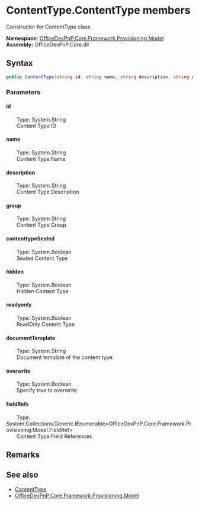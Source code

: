 # ContentType.ContentType members 
 Constructor for ContentType class   

**Namespace:** [OfficeDevPnP.Core.Framework.Provisioning.Model](OfficeDevPnP.Core.Framework.Provisioning.Model.md)  
**Assembly:** OfficeDevPnP.Core.dll  
## Syntax
```C#
public ContentType(string id, string name, string description, string group, bool contenttypeSealed, bool hidden, bool readyonly, string documentTemplate, bool overwrite, IEnumerable<FieldRef> fieldRefs)
```
### Parameters
#### id  
&emsp;&emsp;Type: System.String  
&emsp;&emsp;Content Type ID  


#### name  
&emsp;&emsp;Type: System.String  
&emsp;&emsp;Content Type Name  


#### description  
&emsp;&emsp;Type: System.String  
&emsp;&emsp;Content Type Description  


#### group  
&emsp;&emsp;Type: System.String  
&emsp;&emsp;Content Type Group  


#### contenttypeSealed  
&emsp;&emsp;Type: System.Boolean  
&emsp;&emsp;Sealed Content Type  


#### hidden  
&emsp;&emsp;Type: System.Boolean  
&emsp;&emsp;Hidden Content Type  


#### readyonly  
&emsp;&emsp;Type: System.Boolean  
&emsp;&emsp;ReadOnly Content Type  


#### documentTemplate  
&emsp;&emsp;Type: System.String  
&emsp;&emsp;Document template of the content type  


#### overwrite  
&emsp;&emsp;Type: System.Boolean  
&emsp;&emsp;Specify true to overwrite  


#### fieldRefs  
&emsp;&emsp;Type: System.Collections.Generic.IEnumerable<OfficeDevPnP.Core.Framework.Provisioning.Model.FieldRef>  
&emsp;&emsp;Content Type Field References  


## Remarks
  
## See also
- [ContentType](OfficeDevPnP.Core.Framework.Provisioning.Model.ContentType.md)
- [OfficeDevPnP.Core.Framework.Provisioning.Model](OfficeDevPnP.Core.Framework.Provisioning.Model.md)
